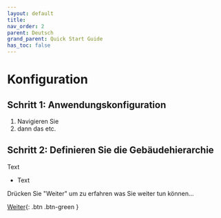 ```yaml
---
layout: default
title: 
nav_order: 2
parent: Deutsch
grand_parent: Quick Start Guide
has_toc: false
---
```


# Konfiguration
## Schritt 1: Anwendungskonfiguration
1. Navigieren Sie
1. dann das etc.

## Schritt 2: Definieren Sie die Gebäudehierarchie
Text
- Text

Drücken Sie "Weiter" um zu erfahren was Sie weiter tun können...

[Weiter](https://hslu-ige-laes.github.io/StromGTPublic/docs/quickStartGuide/de/whatsNext/){: .btn .btn-green }
